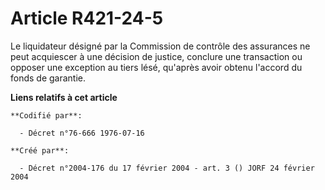 # Article R421-24-5

Le liquidateur désigné par la Commission de contrôle des assurances ne peut acquiescer à une décision de justice, conclure
une transaction ou opposer une exception au tiers lésé, qu'après avoir obtenu l'accord du fonds de garantie.

**Liens relatifs à cet article**

	**Codifié par**:

	  - Décret n°76-666 1976-07-16

	**Créé par**:

	  - Décret n°2004-176 du 17 février 2004 - art. 3 () JORF 24 février 2004
